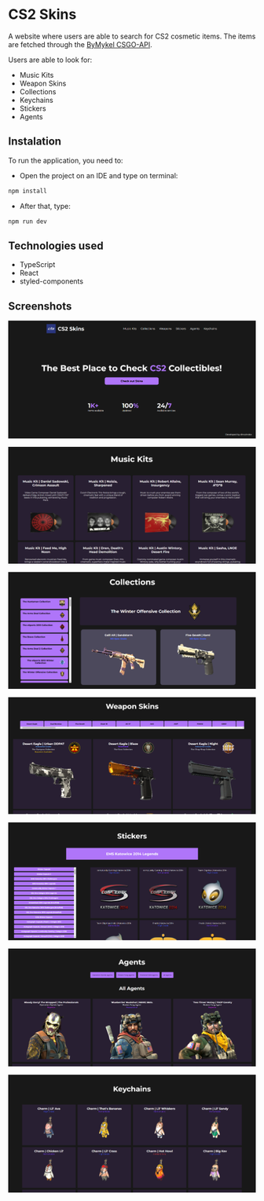 # CS2 Skins

A website where users are able to search for CS2 cosmetic items. The items are fetched through the [ByMykel CSGO-API](https://github.com/ByMykel/CSGO-API).

Users are able to look for:

- Music Kits
- Weapon Skins
- Collections
- Keychains
- Stickers
- Agents


## Instalation

To run the application, you need to:

- Open the project on an IDE and type on terminal:

```js
npm install
```
- After that, type:
```js
npm run dev
```

## Technologies used

- TypeScript
- React
- styled-components

## Screenshots

![home](home-ss.png)

![musickits](music-ss.png)

![collections](collection-ss.png)

![weapons](weapon-ss.png)

![stickers](sticker-ss.png)

![agents](agents-ss.png)

![keychains](keychain-ss.png)


